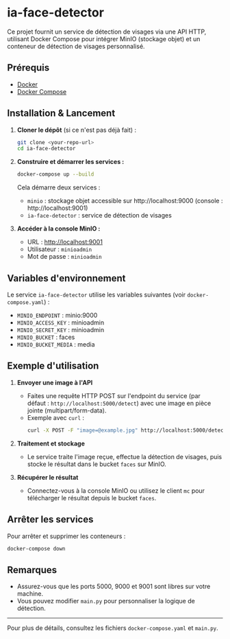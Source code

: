 # ia-face-detector

Ce projet fournit un service de détection de visages via une API HTTP, utilisant Docker Compose pour intégrer MinIO (stockage objet) et un conteneur de détection de visages personnalisé.

## Prérequis
- [Docker](https://docs.docker.com/get-docker/)
- [Docker Compose](https://docs.docker.com/compose/install/)

## Installation & Lancement

1. **Cloner le dépôt** (si ce n'est pas déjà fait) :
   ```bash
   git clone <your-repo-url>
   cd ia-face-detector
   ```

2. **Construire et démarrer les services :**
   ```bash
   docker-compose up --build
   ```
   Cela démarre deux services :
   - `minio` : stockage objet accessible sur http://localhost:9000 (console : http://localhost:9001)
   - `ia-face-detector` : service de détection de visages

3. **Accéder à la console MinIO :**
   - URL : [http://localhost:9001](http://localhost:9001)
   - Utilisateur : `minioadmin`
   - Mot de passe : `minioadmin`

## Variables d'environnement
Le service `ia-face-detector` utilise les variables suivantes (voir `docker-compose.yaml`) :
- `MINIO_ENDPOINT` : minio:9000
- `MINIO_ACCESS_KEY` : minioadmin
- `MINIO_SECRET_KEY` : minioadmin
- `MINIO_BUCKET` : faces
- `MINIO_BUCKET_MEDIA` : media

## Exemple d'utilisation

1. **Envoyer une image à l'API**
   - Faites une requête HTTP POST sur l'endpoint du service (par défaut : `http://localhost:5000/detect`) avec une image en pièce jointe (multipart/form-data).
   - Exemple avec `curl` :
     ```bash
     curl -X POST -F "image=@example.jpg" http://localhost:5000/detect
     ```

2. **Traitement et stockage**
   - Le service traite l'image reçue, effectue la détection de visages, puis stocke le résultat dans le bucket `faces` sur MinIO.

3. **Récupérer le résultat**
   - Connectez-vous à la console MinIO ou utilisez le client `mc` pour télécharger le résultat depuis le bucket `faces`.

## Arrêter les services
Pour arrêter et supprimer les conteneurs :
```bash
docker-compose down
```

## Remarques
- Assurez-vous que les ports 5000, 9000 et 9001 sont libres sur votre machine.
- Vous pouvez modifier `main.py` pour personnaliser la logique de détection.

---

Pour plus de détails, consultez les fichiers `docker-compose.yaml` et `main.py`.
